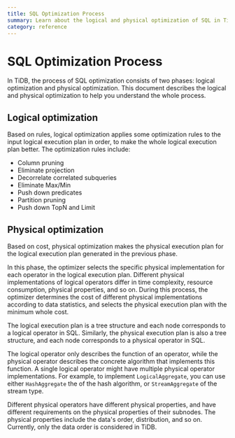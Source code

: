 ```yaml
---
title: SQL Optimization Process
summary: Learn about the logical and physical optimization of SQL in TiDB.
category: reference
---
```


# SQL Optimization Process

In TiDB, the process of SQL optimization consists of two phases: logical optimization and physical optimization. This document describes the logical and physical optimization to help you understand the whole process.

## Logical optimization

Based on rules, logical optimization applies some optimization rules to the input logical execution plan in order, to make the whole logical execution plan better. The optimization rules include:

- Column pruning
- Eliminate projection
- Decorrelate correlated subqueries
- Eliminate Max/Min
- Push down predicates
- Partition pruning
- Push down TopN and Limit

## Physical optimization

Based on cost, physical optimization makes the physical execution plan for the logical execution plan generated in the previous phase.

In this phase, the optimizer selects the specific physical implementation for each operator in the logical execution plan. Different physical implementations of logical operators differ in time complexity, resource consumption, physical properties, and so on. During this process, the optimizer determines the cost of different physical implementations according to data statistics, and selects the physical execution plan with the minimum whole cost.

The logical execution plan is a tree structure and each node corresponds to a logical operator in SQL. Similarly, the physical execution plan is also a tree structure, and each node corresponds to a physical operator in SQL.

The logical operator only describes the function of an operator, while the physical operator describes the concrete algorithm that implements this function. A single logical operator might have multiple physical operator implementations. For example, to implement `LogicalAggregate`, you can use either `HashAggregate` the of the hash algorithm, or `StreamAggregate` of the stream type.

Different physical operators have different physical properties, and have different requirements on the physical properties of their subnodes. The physical properties include the data's order, distribution, and so on. Currently, only the data order is considered in TiDB.
